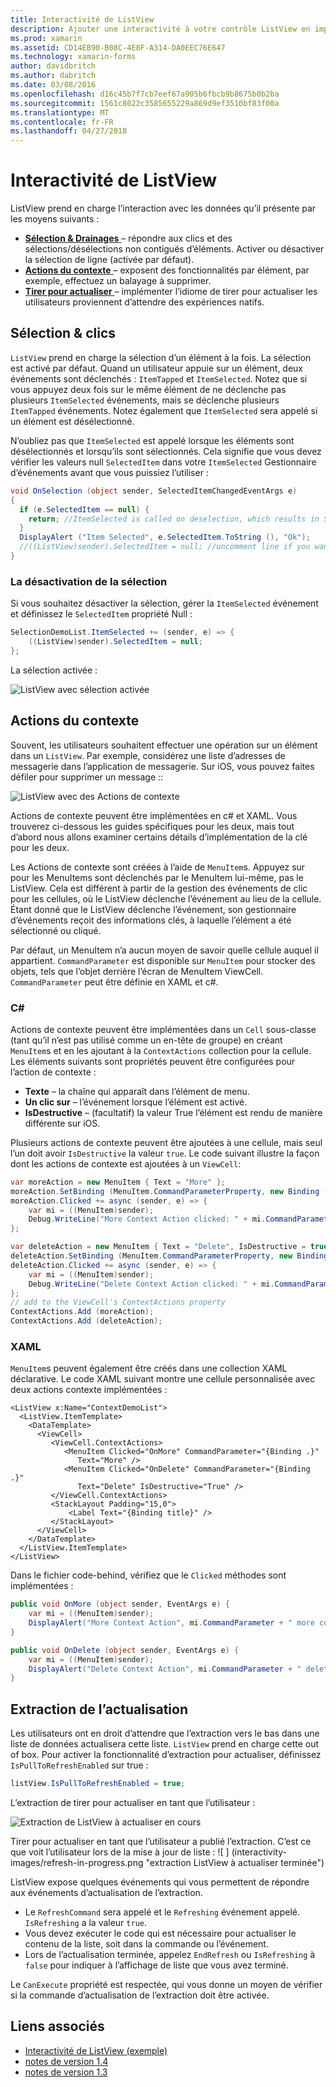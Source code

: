 ```yaml
---
title: Interactivité de ListView
description: Ajouter une interactivité à votre contrôle ListView en implémentant les sélections, balayez à supprimer et tirer pour actualiser.
ms.prod: xamarin
ms.assetid: CD14EB90-B08C-4E8F-A314-DA0EEC76E647
ms.technology: xamarin-forms
author: davidbritch
ms.author: dabritch
ms.date: 03/08/2016
ms.openlocfilehash: d16c45b7f7cb7eef67a905b6fbcb9b8675b0b2ba
ms.sourcegitcommit: 1561c8022c3585655229a869d9ef3510bf83f00a
ms.translationtype: MT
ms.contentlocale: fr-FR
ms.lasthandoff: 04/27/2018
---
```

# <a name="listview-interactivity"></a>Interactivité de ListView

ListView prend en charge l’interaction avec les données qu’il présente par les moyens suivants :

- [**Sélection & Drainages** ](#selectiontaps) &ndash; répondre aux clics et des sélections/désélections non contiguës d’éléments. Activer ou désactiver la sélection de ligne (activée par défaut).
- [**Actions du contexte** ](#Context_Actions) &ndash; exposent des fonctionnalités par élément, par exemple, effectuez un balayage à supprimer.
- [**Tirer pour actualiser** ](#Pull_to_Refresh) &ndash; implémenter l’idiome de tirer pour actualiser les utilisateurs proviennent d’attendre des expériences natifs.

<a name="selectiontaps" />

## <a name="selection--taps"></a>Sélection & clics
`ListView` prend en charge la sélection d’un élément à la fois. La sélection est activé par défaut. Quand un utilisateur appuie sur un élément, deux événements sont déclenchés : `ItemTapped` et `ItemSelected`. Notez que si vous appuyez deux fois sur le même élément de ne déclenche pas plusieurs `ItemSelected` événements, mais se déclenche plusieurs `ItemTapped` événements. Notez également que `ItemSelected` sera appelé si un élément est désélectionné.

N’oubliez pas que `ItemSelected` est appelé lorsque les éléments sont désélectionnés et lorsqu’ils sont sélectionnés. Cela signifie que vous devez vérifier les valeurs null `SelectedItem` dans votre `ItemSelected` Gestionnaire d’événements avant que vous puissiez l’utiliser :

```csharp
void OnSelection (object sender, SelectedItemChangedEventArgs e)
{
  if (e.SelectedItem == null) {
    return; //ItemSelected is called on deselection, which results in SelectedItem being set to null
  }
  DisplayAlert ("Item Selected", e.SelectedItem.ToString (), "Ok");
  //((ListView)sender).SelectedItem = null; //uncomment line if you want to disable the visual selection state.
}
```

### <a name="disabling-selection"></a>La désactivation de la sélection

Si vous souhaitez désactiver la sélection, gérer la `ItemSelected` événement et définissez le `SelectedItem` propriété Null :

```csharp
SelectionDemoList.ItemSelected += (sender, e) => {
    ((ListView)sender).SelectedItem = null;
};
```

La sélection activée :

![](interactivity-images/selection-default.png "ListView avec sélection activée")

<a name="Context_Actions" />

## <a name="context-actions"></a>Actions du contexte
Souvent, les utilisateurs souhaitent effectuer une opération sur un élément dans un `ListView`. Par exemple, considérez une liste d’adresses de messagerie dans l’application de messagerie. Sur iOS, vous pouvez faites défiler pour supprimer un message ::

![](interactivity-images/context-default.png "ListView avec des Actions de contexte")

Actions de contexte peuvent être implémentées en c# et XAML. Vous trouverez ci-dessous les guides spécifiques pour les deux, mais tout d’abord nous allons examiner certains détails d’implémentation de la clé pour les deux.

Les Actions de contexte sont créées à l’aide de `MenuItem`s. Appuyez sur pour les MenuItems sont déclenchés par le MenuItem lui-même, pas le ListView. Cela est différent à partir de la gestion des événements de clic pour les cellules, où le ListView déclenche l’événement au lieu de la cellule. Étant donné que le ListView déclenche l’événement, son gestionnaire d’événements reçoit des informations clés, à laquelle l’élément a été sélectionné ou cliqué.

Par défaut, un MenuItem n’a aucun moyen de savoir quelle cellule auquel il appartient. `CommandParameter` est disponible sur `MenuItem` pour stocker des objets, tels que l’objet derrière l’écran de MenuItem ViewCell. `CommandParameter` peut être définie en XAML et c#.

### <a name="c"></a>C#  

Actions de contexte peuvent être implémentées dans un `Cell` sous-classe (tant qu’il n’est pas utilisé comme un en-tête de groupe) en créant `MenuItem`s et en les ajoutant à la `ContextActions` collection pour la cellule. Les éléments suivants sont propriétés peuvent être configurées pour l’action de contexte :

* **Texte** &ndash; la chaîne qui apparaît dans l’élément de menu.
* **Un clic sur** &ndash; l’événement lorsque l’élément est activé.
* **IsDestructive** &ndash; (facultatif) la valeur True l’élément est rendu de manière différente sur iOS.

Plusieurs actions de contexte peuvent être ajoutées à une cellule, mais seul l’un doit avoir `IsDestructive` la valeur `true`. Le code suivant illustre la façon dont les actions de contexte est ajoutées à un `ViewCell`:

```csharp
var moreAction = new MenuItem { Text = "More" };
moreAction.SetBinding (MenuItem.CommandParameterProperty, new Binding ("."));
moreAction.Clicked += async (sender, e) => {
    var mi = ((MenuItem)sender);
    Debug.WriteLine("More Context Action clicked: " + mi.CommandParameter);
};

var deleteAction = new MenuItem { Text = "Delete", IsDestructive = true }; // red background
deleteAction.SetBinding (MenuItem.CommandParameterProperty, new Binding ("."));
deleteAction.Clicked += async (sender, e) => {
    var mi = ((MenuItem)sender);
    Debug.WriteLine("Delete Context Action clicked: " + mi.CommandParameter);
};
// add to the ViewCell's ContextActions property
ContextActions.Add (moreAction);
ContextActions.Add (deleteAction);
```

### <a name="xaml"></a>XAML

`MenuItem`s peuvent également être créés dans une collection XAML déclarative. Le code XAML suivant montre une cellule personnalisée avec deux actions contexte implémentées :

```xaml
<ListView x:Name="ContextDemoList">
  <ListView.ItemTemplate>
    <DataTemplate>
      <ViewCell>
         <ViewCell.ContextActions>
            <MenuItem Clicked="OnMore" CommandParameter="{Binding .}"
               Text="More" />
            <MenuItem Clicked="OnDelete" CommandParameter="{Binding .}"
               Text="Delete" IsDestructive="True" />
         </ViewCell.ContextActions>
         <StackLayout Padding="15,0">
             <Label Text="{Binding title}" />
         </StackLayout>
      </ViewCell>
    </DataTemplate>
  </ListView.ItemTemplate>
</ListView>
```

Dans le fichier code-behind, vérifiez que le `Clicked` méthodes sont implémentées :

```csharp
public void OnMore (object sender, EventArgs e) {
    var mi = ((MenuItem)sender);
    DisplayAlert("More Context Action", mi.CommandParameter + " more context action", "OK");
}

public void OnDelete (object sender, EventArgs e) {
    var mi = ((MenuItem)sender);
    DisplayAlert("Delete Context Action", mi.CommandParameter + " delete context action", "OK");
}
```

<a name="Pull_to_Refresh" />

## <a name="pull-to-refresh"></a>Extraction de l’actualisation
Les utilisateurs ont en droit d’attendre que l’extraction vers le bas dans une liste de données actualisera cette liste. `ListView` prend en charge cette out of box. Pour activer la fonctionnalité d’extraction pour actualiser, définissez `IsPullToRefreshEnabled` sur true :

```csharp
listView.IsPullToRefreshEnabled = true;
```

L’extraction de tirer pour actualiser en tant que l’utilisateur :

![](interactivity-images/refresh-start.png "Extraction de ListView à actualiser en cours")

Tirer pour actualiser en tant que l’utilisateur a publié l’extraction. C’est ce que voit l’utilisateur lors de la mise à jour de liste : ![ ] (interactivity-images/refresh-in-progress.png "extraction ListView à actualiser terminée")

ListView expose quelques événements qui vous permettent de répondre aux événements d’actualisation de l’extraction.

-  Le `RefreshCommand` sera appelé et le `Refreshing` événement appelé. `IsRefreshing` a la valeur `true`.
-  Vous devez exécuter le code qui est nécessaire pour actualiser le contenu de la liste, soit dans la commande ou l’événement.
-  Lors de l’actualisation terminée, appelez `EndRefresh` ou `IsRefreshing` à `false` pour indiquer à l’affichage de liste que vous avez terminé.

Le `CanExecute` propriété est respectée, qui vous donne un moyen de vérifier si la commande d’actualisation de l’extraction doit être activée.



## <a name="related-links"></a>Liens associés

- [Interactivité de ListView (exemple)](https://developer.xamarin.com/samples/xamarin-forms/UserInterface/ListView/interactivity)
- [notes de version 1.4](http://forums.xamarin.com/discussion/35451/xamarin-forms-1-4-0-released/)
- [notes de version 1.3](http://forums.xamarin.com/discussion/29934/xamarin-forms-1-3-0-released/)

